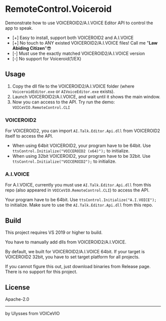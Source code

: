 # RemoteControl.Voiceroid
Demonstrate how to use VOICEROID2/A.I.VOICE Editor API to control the app to speak.

* [+] Easy to install, support both VOICEROID2 and A.I.VOICE
* [+] No touch to ANY existed VOICEROID2/A.I.VOICE files! Call me "**Law Abiding Citizen**"😎
* [-] Must use the exactly matched VOICEROID2/A.I.VOICE version
* [-] No support for Voiceroid(1/EX)

## Usage
1. Copy the dll file to the VOICEROID2/A.I.VOICE folder (where `VoiceroidEditor.exe` or `AIVoiceEditor.exe` exists).
2. Launch VOICEROID2/A.I.VOICE, and wait until it shows the main window.
3. Now you can access to the API. Try run the demo: `VOICeVIO.RemoteControl.CLI`

### VOICEROID2
For VOICEROID2, you can import `AI.Talk.Editor.Api.dll` from VOICEROID2 itself to access the API.

* When using 64bit VOICEROID2, your program have to be 64bit. Use `ttsControl.Initialize("VOICEROID2 (x64)");` to initialize.
* When using 32bit VOICEROID2, your program have to be 32bit. Use `ttsControl.Initialize("VOICEROID2");` to initialize.

### A.I.VOICE
For A.I.VOICE, currently you must use `AI.Talk.Editor.Api.dll` from this repo (also appeared in `VOICeVIO.RemoteControl.CLI`) to access the API.

Your program have to be 64bit. Use `ttsControl.Initialize("A.I.VOICE");` to initialize. Make sure to use the `AI.Talk.Editor.Api.dll` from this repo.

## Build
This project requires VS 2019 or higher to build.

You have to manually add dlls from VOICEROID2/A.I.VOICE.

By default, we built for VOICEROID2/A.I.VOICE 64bit. If your target is VOICEROID2 32bit, you have to set target platform for all projects. 

If you cannot figure this out, just download binaries from Release page. There is no support for this project.

## License
Apache-2.0

---
by Ulysses from VOICeVIO
